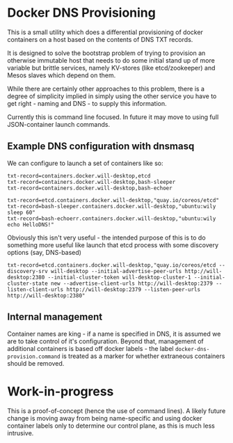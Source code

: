 # Docker DNS Provisioning

This is a small utility which does a differential provisioning of
docker containers on a host based on the contents of DNS TXT records.

It is designed to solve the bootstrap problem of trying to provision an
otherwise immutable host that needs to do some initial stand up of more
variable but brittle services, namely KV-stores (like etcd/zookeeper)
and Mesos slaves which depend on them.

While there are certainly other approaches to this problem, there is a
degree of simplicity implied in simply using the other service you have
to get right - naming and DNS - to supply this information.

Currently this is command line focused. In future it may move to using
full JSON-container launch commands.

## Example DNS configuration with dnsmasq

We can configure to launch a set of containers like so:
```
txt-record=containers.docker.will-desktop,etcd
txt-record=containers.docker.will-desktop,bash-sleeper
txt-record=containers.docker.will-desktop,bash-echoer

txt-record=etcd.containers.docker.will-desktop,"quay.io/coreos/etcd"
txt-record=bash-sleeper.containers.docker.will-desktop,"ubuntu:wily sleep 60"
txt-record=bash-echoerr.containers.docker.will-desktop,"ubuntu:wily echo HelloDNS!"
```

Obviously this isn't very useful - the intended purpose of this is to
do something more useful like launch that etcd process with some
discovery options (say, DNS-based)
```
txt-record=etcd.containers.docker.will-desktop,"quay.io/coreos/etcd --discovery-srv will-desktop --initial-advertise-peer-urls http://will-desktop:2380 --initial-cluster-token will-desktop-cluster-1 --initial-cluster-state new --advertise-client-urls http://will-desktop:2379 --listen-client-urls http://will-desktop:2379 --listen-peer-urls http://will-desktop:2380"
```

## Internal management
Container names are king - if a name is specified in DNS, it is assumed
we are to take control of it's configuration. Beyond that, management
of additional containers is based off docker labels - the label
`docker-dns-provision.command` is treated as a marker for whether
extraneous containers should be removed.

# Work-in-progress
This is a proof-of-concept (hence the use of command lines). A likely
future change is moving away from being name-specific and using docker
container labels only to determine our control plane, as this is much
less intrusive.